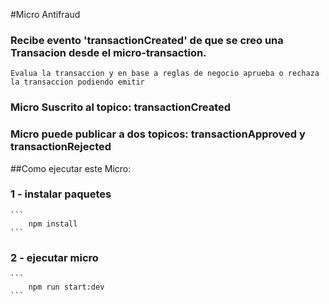 #Micro Antifraud


### Recibe evento 'transactionCreated' de que se creo una Transacion desde el micro-transaction.
    Evalua la transaccion y en base a reglas de negocio aprueba o rechaza la transaccion podiendo emitir

### Micro Suscrito al topico: transactionCreated
### Micro puede publicar a dos topicos: transactionApproved y transactionRejected

##Como ejecutar este Micro:
### 1 - instalar paquetes
    ```
        npm install
    ```
### 2 - ejecutar micro
    ```
        npm run start:dev
    ```
